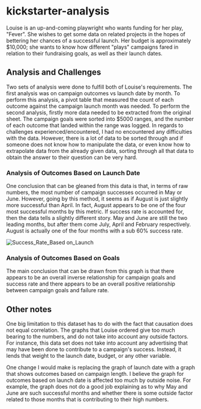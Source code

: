 # kickstarter-analysis

Louise is an up-and-coming playwright who wants funding for her play, "Fever". She wishes to get some data on related projects in the hopes of bettering her chances of a successful launch. Her budget is approximately $10,000; she wants to know how different "plays" campaigns fared in relation to their fundraising goals, as well as their launch dates. 

## Analysis and Challenges
Two sets of analysis were done to fulfill both of Louise's requirements. The first analysis was on campaign outcomes vs launch date by month. To perform this analysis, a pivot table that measured the count of each outcome against the campaign launch month was needed. To perform the second analysis, firstly more data needed to be extracted from the original sheet. The campaign goals were sorted into $5000 ranges, and the number of each outcome that landed within the range was logged. In regards to challenges experienced/encountered, I had no encountered any difficulties with the data. However, there is a lot of data to be sorted through and if someone does not know how to manipulate the data, or even know how to extrapolate data from the already given data, sorting through all that data to obtain the answer to their question can be very hard.  

### Analysis of Outcomes Based on Launch Date
One conclusion that can be gleaned from this data is that, in terms of raw numbers, the most number of campaign successes occurred in May or June. However, going by this method, it seems as if August is just slightly more successful than April. In fact, August appears to be one of the four most successful months by this metric. If success rate is accounted for, then the data tells a slightly different story. May and June are still the two leading months, but after them come July, April and February respectively. August is actually one of the four months with a sub 60% success rate.

![Success_Rate_Based on_Launch](https://user-images.githubusercontent.com/33528884/187820577-a33cc7bd-1d3a-4ad8-876e-e27fd81c7bcf.png)

### Analysis of Outcomes Based on Goals
The main conclusion that can be drawn from this graph is that there appears to be an overall inverse relationship for campaign goals and success rate and there appears to be an overall positive relationship between campaign goals and failure rate. 

## Other notes
One big limitation to this dataset has to do with the fact that causation does not equal correlation. The graphs that Louise ordered give too much bearing to the numbers, and do not take into account any outside factors. For instance, this data set does not take into account any advertising that may have been done to contribute to a campaign's success. Instead, it lends that weight to the launch date, budget, or any other variable.  

One change I would make is replacing the graph of launch date with a graph that shows outcomes based on campaign length. I believe the graph for outcomes based on launch date is affected too much by outside noise. For example, the graph does not do a good job explaining as to why May and June are such successful months and whether there is some outside factor related to those months that is contributing to their high numbers.  


